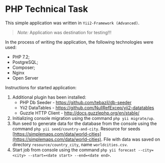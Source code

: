 # PHP Technical Task
This simple application was written in `Yii2-Framework (Advanced)`. 

> *Note:* Application was destination for testing!!!

In the process of writing the application, the following technologies were used:
- PHP 7.2;
- PostgreSQL;
- Composer;
- Nginx
- Open Server

Instructions for started application:

1. Additional plugin has been installed:
    - PHP Db Seeder - https://github.com/tebazil/db-seeder
    - Yii2 DataTables - https://github.com/NullRefExcep/yii2-datatables
    - Guzzle HTTP Client - http://docs.guzzlephp.org/en/stable/
2. Initializing console migration using the command `php yii migrate/up`.
3. Run seed to generate data for the database from the console using the command `php yii seed/country-and-city`. 
Resource for seeds [https://simplemaps.com/data/world-cities](https://simplemaps.com/data/world-cities). File with data was saved on directory `resource/country_city`, 
name `worldcities.csv`.
4. Start job from console using the command `php yii forecast --city=<city> --start=<date start> --end=<date end>`.
